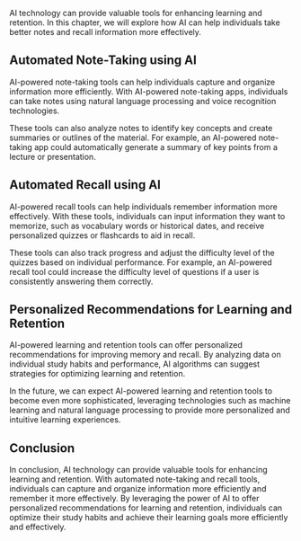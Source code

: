 
AI technology can provide valuable tools for enhancing learning and retention. In this chapter, we will explore how AI can help individuals take better notes and recall information more effectively.

Automated Note-Taking using AI
------------------------------

AI-powered note-taking tools can help individuals capture and organize information more efficiently. With AI-powered note-taking apps, individuals can take notes using natural language processing and voice recognition technologies.

These tools can also analyze notes to identify key concepts and create summaries or outlines of the material. For example, an AI-powered note-taking app could automatically generate a summary of key points from a lecture or presentation.

Automated Recall using AI
-------------------------

AI-powered recall tools can help individuals remember information more effectively. With these tools, individuals can input information they want to memorize, such as vocabulary words or historical dates, and receive personalized quizzes or flashcards to aid in recall.

These tools can also track progress and adjust the difficulty level of the quizzes based on individual performance. For example, an AI-powered recall tool could increase the difficulty level of questions if a user is consistently answering them correctly.

Personalized Recommendations for Learning and Retention
-------------------------------------------------------

AI-powered learning and retention tools can offer personalized recommendations for improving memory and recall. By analyzing data on individual study habits and performance, AI algorithms can suggest strategies for optimizing learning and retention.

In the future, we can expect AI-powered learning and retention tools to become even more sophisticated, leveraging technologies such as machine learning and natural language processing to provide more personalized and intuitive learning experiences.

Conclusion
----------

In conclusion, AI technology can provide valuable tools for enhancing learning and retention. With automated note-taking and recall tools, individuals can capture and organize information more efficiently and remember it more effectively. By leveraging the power of AI to offer personalized recommendations for learning and retention, individuals can optimize their study habits and achieve their learning goals more efficiently and effectively.
